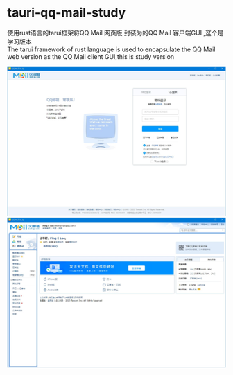 # tauri-qq-mail-study
使用rust语言的tarui框架将QQ Mail 网页版 封装为的QQ Mail 客户端GUI ,这个是学习版本  
The tarui framework of rust language is used to encapsulate the QQ Mail web version as the QQ Mail client GUI,this is study version

![](README_files/1.jpg)
![](README_files/2.jpg)